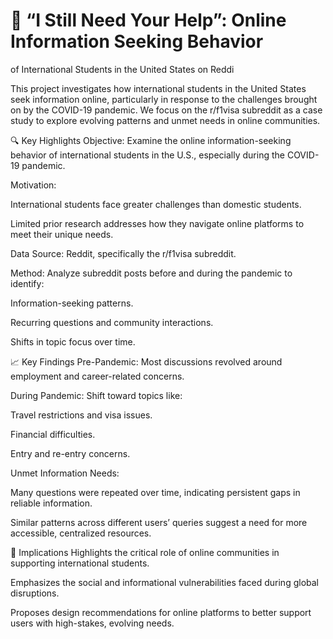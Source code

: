 # 📘 “I Still Need Your Help”: Online Information Seeking Behavior
of International Students in the United States on Reddi

This project investigates how international students in the United States seek information online, particularly in response to the challenges brought on by the COVID-19 pandemic. We focus on the r/f1visa subreddit as a case study to explore evolving patterns and unmet needs in online communities.

🔍 Key Highlights
Objective: Examine the online information-seeking behavior of international students in the U.S., especially during the COVID-19 pandemic.

Motivation:

International students face greater challenges than domestic students.

Limited prior research addresses how they navigate online platforms to meet their unique needs.

Data Source: Reddit, specifically the r/f1visa subreddit.

Method: Analyze subreddit posts before and during the pandemic to identify:

Information-seeking patterns.

Recurring questions and community interactions.

Shifts in topic focus over time.

📈 Key Findings
Pre-Pandemic: Most discussions revolved around employment and career-related concerns.

During Pandemic: Shift toward topics like:

Travel restrictions and visa issues.

Financial difficulties.

Entry and re-entry concerns.

Unmet Information Needs:

Many questions were repeated over time, indicating persistent gaps in reliable information.

Similar patterns across different users’ queries suggest a need for more accessible, centralized resources.

🧩 Implications
Highlights the critical role of online communities in supporting international students.

Emphasizes the social and informational vulnerabilities faced during global disruptions.

Proposes design recommendations for online platforms to better support users with high-stakes, evolving needs.

